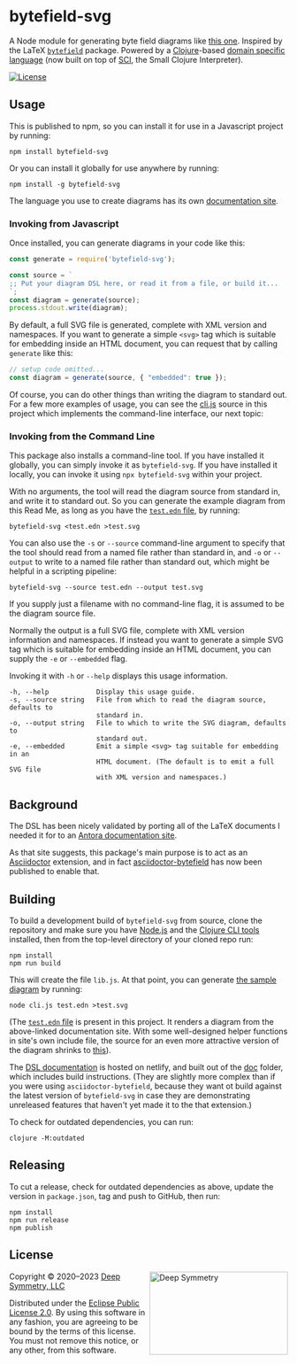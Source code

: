 # bytefield-svg

A Node module for generating byte field diagrams like
[this one](https://deepsymmetry.org/images/test.svg).
Inspired by the LaTeX [`bytefield`](https://ctan.org/pkg/bytefield?lang=en)
package. Powered by a [Clojure](https://clojure.org)-based
[domain specific language](https://bytefield-svg.deepsymmetry.org/)
(now built on top of [SCI](https://github.com/borkdude/sci), the
Small Clojure Interpreter).

[![License](https://img.shields.io/badge/License-Eclipse%20Public%20License%202.0-blue.svg)](#license)

## Usage

This is published to npm, so you can install it for use in a Javascript
project by running:

    npm install bytefield-svg

Or you can install it globally for use anywhere by running:

    npm install -g bytefield-svg

The language you use to create diagrams has its own
[documentation site](https://bytefield-svg.deepsymmetry.org/).

### Invoking from Javascript

Once installed, you can generate diagrams in your code like this:

```javascript
const generate = require('bytefield-svg');

const source = `
;; Put your diagram DSL here, or read it from a file, or build it...
`;
const diagram = generate(source);
process.stdout.write(diagram);
```

By default, a full SVG file is generated, complete with XML version
and namespaces. If you want to generate a simple `<svg>` tag which is
suitable for embedding inside an HTML document, you can request that
by calling `generate` like this:

```javascript
// setup code omitted...
const diagram = generate(source, { "embedded": true });
```

Of course, you can do other things than writing the diagram to standard out.
For a few more examples of usage, you can see the
[cli.js](https://github.com/Deep-Symmetry/bytefield-svg/blob/master/cli.js)
source in this project which implements the command-line interface, our next
topic:

### Invoking from the Command Line

This package also installs a command-line tool. If you have installed it
globally, you can simply invoke it as `bytefield-svg`. If you have installed
it locally, you can invoke it using `npx bytefield-svg` within your project.

With no arguments, the tool will read the diagram source from standard in, and
write it to standard out. So you can generate the example diagram from this
Read Me, as long as you have the [`test.edn`
file](https://github.com/Deep-Symmetry/bytefield-svg/blob/master/test.edn),
by running:

    bytefield-svg <test.edn >test.svg

You can also use the `-s` or `--source` command-line argument to specify
that the tool should read from a named file rather than standard in, and
`-o` or `--output` to write to a named file rather than standard out, which
might be helpful in a scripting pipeline:

    bytefield-svg --source test.edn --output test.svg

If you supply just a filename with no command-line flag, it is assumed
to be the diagram source file.

Normally the output is a full SVG file, complete with XML version
information and namespaces. If instead you want to generate a simple
SVG tag which is suitable for embedding inside an HTML document, you
can supply the `-e` or `--embedded` flag.

Invoking it with `-h` or `--help` displays this usage information.

    -h, --help            Display this usage guide.
    -s, --source string   File from which to read the diagram source, defaults to
                          standard in.
    -o, --output string   File to which to write the SVG diagram, defaults to
                          standard out.
    -e, --embedded        Emit a simple <svg> tag suitable for embedding in an
                          HTML document. (The default is to emit a full SVG file
                          with XML version and namespaces.)

## Background

The DSL has been nicely validated by porting all of the LaTeX
documents I needed it for to an [Antora documentation
site](https://djl-analysis.deepsymmetry.org/djl-analysis/track_metadata.html).

As that site suggests, this package's main purpose is to act as an
[Asciidoctor](https://asciidoctor.org) extension, and in fact
[asciidoctor-bytefield](https://github.com/Deep-Symmetry/asciidoctor-bytefield)
has now been published to enable that.

## Building

To build a development build of `bytefield-svg` from source, clone the
repository and make sure you have [Node.js](https://nodejs.org/en/)
and the [Clojure CLI
tools](https://clojure.org/guides/getting_started) installed, then
from the top-level directory of your cloned repo run:

    npm install
    npm run build

This will create the file `lib.js`. At that point, you can generate
[the sample diagram](https://deepsymmetry.org/images/test.svg) by running:

    node cli.js test.edn >test.svg

(The [`test.edn`
file](https://github.com/Deep-Symmetry/bytefield-svg/blob/master/test.edn)
is present in this project. It renders a diagram from the above-linked
documentation site. With some well-designed helper
functions in site's own include file, the source for an even
more attractive version of the diagram shrinks to
[this](https://github.com/Deep-Symmetry/dysentery/blob/379555f21244354c4dc0c9711c8cb3a3552bc64b/doc/modules/ROOT/examples/dbserver_shared.edn)).

The [DSL documentation](https://bytefield-svg.deepsymmetry.org/) is
hosted on netlify, and built out of the [doc](doc) folder, which
includes build instructions. (They are slightly more complex than if
you were using `asciidoctor-bytefield`, because they want ot build
against the latest version of `bytefield-svg` in case they are
demonstrating unreleased features that haven't yet made it to the that
extension.)

To check for outdated dependencies, you can run:

    clojure -M:outdated

## Releasing

To cut a release, check for outdated dependencies as above, update the
version in `package.json`, tag and push to GitHub, then run:

    npm install
    npm run release
    npm publish

## License

<a href="http://deepsymmetry.org"><img align="right" alt="Deep Symmetry"
 src="doc/assets/DS-logo-github.png" width="250" height="150"></a>

Copyright © 2020–2023 [Deep Symmetry, LLC](http://deepsymmetry.org)

Distributed under the [Eclipse Public License
2.0](https://opensource.org/licenses/EPL-2.0). By using this software
in any fashion, you are agreeing to be bound by the terms of this
license. You must not remove this notice, or any other, from this
software.

